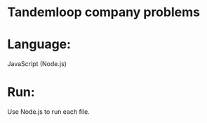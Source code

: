 # Tandemloop company problems

# Language:
JavaScript (Node.js)

# Run:
Use Node.js to run each file.



